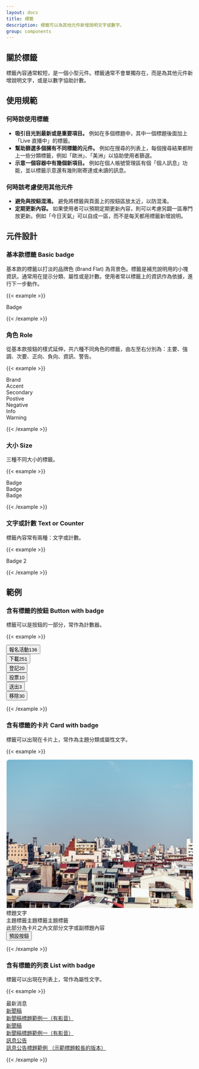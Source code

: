 ```yaml
---
layout: docs
title: 標籤
description: 標籤可以為其他元件新增說明文字或數字。
group: components
---
```


## 關於標籤

標籤內容通常較短，是一個小型元件。標籤通常不會單獨存在，而是為其他元件新增說明文字，或是以數字協助計數。

## 使用規範

### 何時該使用標籤

- **吸引目光到最新或是重要項目。** 例如在多個標題中，其中一個標題後面加上「Live 直播中」的標籤。
- **幫助篩選多個擁有不同標籤的元件。** 例如在搜尋的列表上，每個搜尋結果都附上一些分類標籤，例如「歐洲」、「美洲」以協助使用者篩選。
- **示意一個容器中有幾個新項目。** 例如在個人帳號管理區有個「個人訊息」功能，並以標籤示意還有幾則剛寄達或未讀的訊息。

### 何時該考慮使用其他元件

- **避免與按鈕混淆。** 避免將標籤與頁面上的按鈕區放太近，以防混淆。
- **定期更新內容。** 如果使用者可以預期定期更新內容，則可以考慮另闢一區專門放更新。例如「今日天氣」可以自成一區，而不是每天都用標籤新增說明。

## 元件設計

### 基本款標籤 Basic badge

基本款的標籤以打淡的品牌色 (Brand Flat) 為背景色。標籤是補充說明用的小塊資訊，通常用在提示分類、屬性或是計數。使用者常以標籤上的資訊作為依據，進行下一步動作。

{{< example >}}

<div class="row text-center">
  <div class="col">
    <span class="badge bg-brand-flat">Badge</span>
  </div>
</div>

{{< /example >}}

### 角色 Role

從基本款按鈕的樣式延伸，共六種不同角色的標籤，由左至右分別為：主要、強調、次要、正向、負向、資訊、警告。

{{< example >}}

<div class="row text-center">
  <div class="col g-3">
    <span class="badge bg-brand-flat">Brand</span>
  </div>
  <div class="col g-3">
    <span class="badge bg-accent-flat">Accent</span>
  </div>
  <div class="col g-3">
    <span class="badge bg-secondary-flat">Secondary</span>
  </div>
  <div class="col g-3">
    <span class="badge bg-positive-flat">Postive</span>
  </div>
  <div class="col g-3">
    <span class="badge bg-negative-flat">Negative</span>
  </div>
  <div class="col g-3">
    <span class="badge bg-info-flat">Info</span>
  </div>
  <div class="col g-3">
    <span class="badge bg-warning-flat">Warning</span>
  </div>
</div>

{{< /example >}}

### 大小 Size

三種不同大小的標籤。

{{< example >}}

<div class="row text-center">
 <div class="col">
    <span class="badge bg-brand-flat badge-sm">Badge</span>
  </div>
  <div class="col">
    <span class="badge bg-brand-flat">Badge</span>
  </div>
  <div class="col">
    <span class="badge bg-brand-flat badge-lg">Badge</span>
  </div>
</div>

{{< /example >}}


### 文字或計數 Text or Counter

標籤內容常有兩種：文字或計數。

{{< example >}}

<div class="row text-center">
  <div class="col">
    <span class="badge bg-brand-flat">Badge</span>
    <span class="badge bg-brand-flat badge-numerical">2</span>
  </div>
</div>

{{< /example >}}

## 範例

### 含有標籤的按鈕 Button with badge

標籤可以是按鈕的一部分，常作為計數器。

{{< example >}}

<div class="row text-center" ontouchstart="">
  <div class="col-4 col-xl-2 gy-3">
    <button type="button" class="btn btn-primary"><span>報名活動</span><span class="badge badge-numerical">136</span></button>
  </div>
  <div class="col-4 col-xl-2 gy-3">
    <button type="button" class="btn btn-secondary"><span>下載</span><span class="badge badge-numerical bg-secondary-flat">251</span></button>
  </div>
  <div class="col-4 col-xl-2 gy-3">
    <button type="button" class="btn btn-tertiary"><span>登記</span><span class="badge badge-numerical">20</span></button>
  </div>
  <div class="col-4 col-xl-2 gy-3">
    <button type="button" class="btn btn-emi-secondary"><span>投票</span><span class="badge badge-numerical">10</span></button>
  </div>
  <div class="col-4 col-xl-2 gy-3">
    <button type="button" class="btn btn-positive"><span>送出</span><span class="badge badge-numerical bg-positive-flat">3</span></button>
  </div>
  <div class="col-4 col-xl-2 gy-3">
    <button type="button" class="btn btn-negative"><span>移除</span><span class="badge badge-numerical bg-negative-flat">30</span></button>
  </div>
</div>

{{< /example >}}

### 含有標籤的卡片 Card with badge

標籤可以出現在卡片上，常作為主題分類或屬性文字。

{{< example >}}

<div class="row d-flex justify-content-center">
  <div class="col-md-4">
    <div class="card">
      <img
        src="/docs/5.1/assets/img/bg-card.png"
        class="card-img-top"
        alt="..."
      />
      <div class="card-body">
        <div class="card-title">標題文字</div>
        <div class="badge-group">
          <span class="badge">主題標籤</span
          ><span class="badge">主題標籤</span
          ><span class="badge">主題標籤</span>
        </div>
        <div class="card-text">此部分為卡片之內文部分文字或副標題內容</div>
        <div class="card-actions">
          <button type="button" class="btn btn-primary">預設按鈕</button>
        </div>
      </div>
    </div>
  </div>
</div>

{{< /example >}}

### 含有標籤的列表 List with badge

標籤可以出現在列表上，常作為屬性文字。

{{< example >}}

<div class="row d-flex justify-content-center">
  <div class="col-md-6">
    <div class="list-group-title">最新消息</div>
    <div class="list-group border divider">
      <a href="#" class="list-group-item"><span class="badge">新聞稿</span><div>新聞稿標題範例一（有影音）</div><i class="bi bi-camera-video-fill"></i></a>
      <a href="#" class="list-group-item"><span class="badge">新聞稿</span><div>新聞稿標題範例一（有影音）</div><i class="bi bi-camera-video-fill"></i></a>
      <a href="#" class="list-group-item"><span class="badge">訊息公告</span><div>訊息公告標題範例 （示範標題較長的版本）</div></a>
    </div>
  </div>
</div>

{{< /example >}}